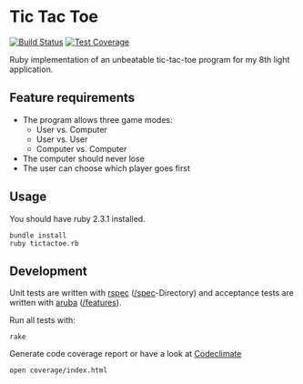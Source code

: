 # Tic Tac Toe

[![Build Status](https://travis-ci.org/grekko/tic-tac-toe.svg?branch=master)](https://travis-ci.org/grekko/tic-tac-toe)
[![Test Coverage](https://codeclimate.com/github/grekko/tic-tac-toe/badges/coverage.svg)](https://codeclimate.com/github/grekko/tic-tac-toe/coverage)

Ruby implementation of an unbeatable tic-tac-toe program for my 8th light application.


## Feature requirements

* The program allows three game modes:
  * User vs. Computer
  * User vs. User
  * Computer vs. Computer
* The computer should never lose
* The user can choose which player goes first


## Usage

You should have ruby 2.3.1 installed.

```
bundle install
ruby tictactoe.rb
```


## Development

Unit tests are written with [rspec](https://github.com/rspec/rspec) ([/spec](/tree/master/spec)-Directory) and acceptance tests are written
with [aruba](https://github.com/cucumber/aruba) ([/features](/tree/master/features)).

Run all tests with:

```
rake
```

Generate code coverage report or have a look at [Codeclimate](https://codeclimate.com/github/grekko/tic-tac-toe/coverage)
```
open coverage/index.html
```

